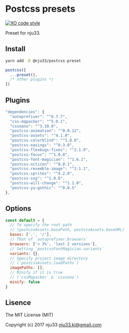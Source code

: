 # Postcss presets

[![XO code style](https://img.shields.io/badge/code_style-XO-5ed9c7.svg)](https://github.com/sindresorhus/xo)

Preset for nju33.

## Install

```bash
yarn add -D @nju33/postcss-preset
```

```js
postcss([
  ...preset(),
  /* other plugins */
])
```

## Plugins

```js
"dependencies": {
  "autoprefixer": "^6.7.7",
  "css-mqpacker": "^5.0.1",
  "cssnano": "^3.10.0",
  "postcss-animation": "^0.0.12",
  "postcss-assets": "^4.1.0",
  "postcss-colorblind": "^1.0.0",
  "postcss-easings": "^0.3.0",
  "postcss-flexbugs-fixes": "^2.1.0",
  "postcss-focus": "^1.0.0",
  "postcss-font-magician": "^1.6.1",
  "postcss-octicon": "^0.0.1",
  "postcss-resemble-image": "^2.1.1",
  "postcss-sprites": "^4.2.0",
  "postcss-svg": "^1.0.6",
  "postcss-will-change": "^1.1.0",
  "postcss-yu-gothic": "^0.0.5"
},
```

## Options

```js
const default = {
  // To specify the root path
  // (postcssAssets.basePath, postcssAssets.baseURL)
  bases: ['.', '/'],
  // That of `autoprefixer.browsers`
  browsers: ['> 3%', 'last 2 versions'],
  // Setting `postcssFontMagician.variants`
  variants: {},
  // Specify project image directory
  // (`postcssAssets.loadPaths`)
  imagePaths: [],
  // Minify if it is true
  // (`cssMqpacker` & `cssnano`)
  minify: false
}
```

## Lisence

The MIT License (MIT)

Copyright (c) 2017 nju33 <nju33.ki@gmail.com>
